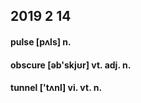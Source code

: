 ## 2019 2 14

#### pulse [pʌls] n.

#### obscure [əb'skjʊr] vt. adj. n.

#### tunnel ['tʌnl] vi. vt. n.